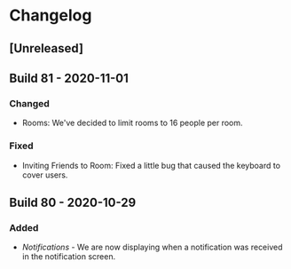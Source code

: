 # Changelog

## [Unreleased]

## Build 81 - 2020-11-01

### Changed
 - Rooms: We've decided to limit rooms to 16 people per room.

### Fixed
 - Inviting Friends to Room: Fixed a little bug that caused the keyboard to cover users.

## Build 80 - 2020-10-29

### Added
 - *Notifications* - We are now displaying when a notification was received in the notification screen.

